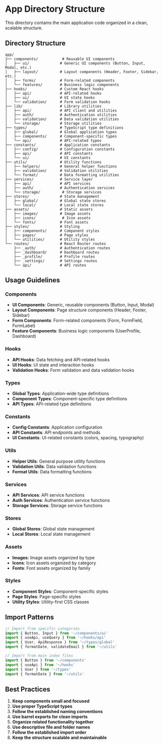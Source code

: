 # App Directory Structure

This directory contains the main application code organized in a clean, scalable structure.

## Directory Structure

```
app/
├── components/           # Reusable UI components
│   ├── ui/              # Generic UI components (Button, Input, Modal, etc.)
│   ├── layout/          # Layout components (Header, Footer, Sidebar, etc.)
│   ├── forms/           # Form-related components
│   └── features/        # Business logic components
├── hooks/               # Custom React hooks
│   ├── api/             # API-related hooks
│   ├── ui/              # UI state hooks
│   └── validation/      # Form validation hooks
├── lib/                 # Library utilities
│   ├── api/             # API client and utilities
│   ├── auth/            # Authentication utilities
│   ├── validation/      # Data validation utilities
│   └── storage/         # Storage utilities
├── types/               # TypeScript type definitions
│   ├── global/          # Global application types
│   ├── components/      # Component-specific types
│   └── api/             # API-related types
├── constants/           # Application constants
│   ├── config/          # Configuration constants
│   ├── api/             # API constants
│   └── ui/              # UI constants
├── utils/               # Utility functions
│   ├── helpers/         # General helper functions
│   ├── validation/      # Validation utilities
│   └── format/          # Data formatting utilities
├── services/            # Service layer
│   ├── api/             # API services
│   ├── auth/            # Authentication services
│   └── storage/          # Storage services
├── stores/              # State management
│   ├── global/          # Global state stores
│   └── local/           # Local state stores
├── assets/              # Static assets
│   ├── images/          # Image assets
│   ├── icons/            # Icon assets
│   └── fonts/           # Font assets
├── styles/              # Styling
│   ├── components/      # Component styles
│   ├── pages/           # Page styles
│   └── utilities/       # Utility styles
└── routes/              # React Router routes
    ├── _auth/           # Authentication routes
    ├── _dashboard/      # Dashboard routes
    ├── _profile/        # Profile routes
    ├── _settings/       # Settings routes
    └── api/             # API routes
```

## Usage Guidelines

### Components
- **UI Components**: Generic, reusable components (Button, Input, Modal)
- **Layout Components**: Page structure components (Header, Footer, Sidebar)
- **Form Components**: Form-related components (Form, FormField, FormLabel)
- **Feature Components**: Business logic components (UserProfile, Dashboard)

### Hooks
- **API Hooks**: Data fetching and API-related hooks
- **UI Hooks**: UI state and interaction hooks
- **Validation Hooks**: Form validation and data validation hooks

### Types
- **Global Types**: Application-wide type definitions
- **Component Types**: Component-specific type definitions
- **API Types**: API-related type definitions

### Constants
- **Config Constants**: Application configuration
- **API Constants**: API endpoints and methods
- **UI Constants**: UI-related constants (colors, spacing, typography)

### Utils
- **Helper Utils**: General purpose utility functions
- **Validation Utils**: Data validation functions
- **Format Utils**: Data formatting functions

### Services
- **API Services**: API service functions
- **Auth Services**: Authentication service functions
- **Storage Services**: Storage service functions

### Stores
- **Global Stores**: Global state management
- **Local Stores**: Local state management

### Assets
- **Images**: Image assets organized by type
- **Icons**: Icon assets organized by category
- **Fonts**: Font assets organized by family

### Styles
- **Component Styles**: Component-specific styles
- **Page Styles**: Page-specific styles
- **Utility Styles**: Utility-first CSS classes

## Import Patterns

```typescript
// Import from specific categories
import { Button, Input } from '~/components/ui'
import { useApi, useQuery } from '~/hooks/api'
import { User, ApiResponse } from '~/types/global'
import { formatDate, validateEmail } from '~/utils'

// Import from main index files
import { Button } from '~/components'
import { useApi } from '~/hooks'
import { User } from '~/types'
import { formatDate } from '~/utils'
```

## Best Practices

1. **Keep components small and focused**
2. **Use proper TypeScript types**
3. **Follow the established naming conventions**
4. **Use barrel exports for clean imports**
5. **Organize related functionality together**
6. **Use descriptive file and folder names**
7. **Follow the established import order**
8. **Keep the structure scalable and maintainable**


